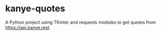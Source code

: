 # kanye-quotes
A Python project using TKinter and requests modules to get quotes from https://api.kanye.rest.
